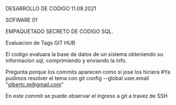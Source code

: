 DESARROLLO DE CODIGO
11.09.2021


SOFWARE 01


EMPAQUETADO SECRETO DE CODIGO SQL.

Evaluacion de Tags GIT HUB



El codigo evaluara la base de datos de un sistema obteniendo su informacion sql, comprimiendo y enviando la info.



Pregunta porque los commits aparecen como si jose los hiciera
#Ya pudimos resolver el tema con git config --global user.email "gibertc.m@gmail.com"

En este commit se puede observar el ingreso a git a travez de SSH